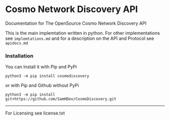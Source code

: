 # Cosmo Network Discovery API 
Documentation for The OpenSource Cosmo Network Discovery API 

This is the main implemtation written in python. For other implementations see `implemtations.md`
and for a description on the API and Protocol see `apidocs.md`

### Installation

You can Install it with Pip and PyPi
```
python3 -m pip install cosmodiscovery
```
or with Pip and Github without PyPi
```
python3 -m pip install git+https://github.com/SamHDev/CosmoDiscovery.git
```

---

For Licensing see license.txt

